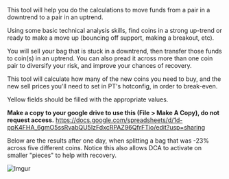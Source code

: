 
This tool will help you do the calculations to move funds from a pair in a downtrend to a pair in an uptrend.

Using some basic technical analysis skills, find coins in a strong up-trend or ready to make a move up (bouncing off support, making a breakout, etc).

You will sell your bag that is stuck in a downtrend, then transfer those funds to coin(s) in an uptrend.  You can also pread it across more than one coin pair to diversify your risk, and improve your chances of recovery.

This tool will calculate how many of the new coins you need to buy, and the new sell prices you'll need to set in PT's hotconfig, in order to break-even.

Yellow fields should be filled with the appropriate values.


**Make a copy to your google drive to use this (File > Make A Copy), do not request access.**
https://docs.google.com/spreadsheets/d/1d-ppK4FHA_6gmO5ssRvabQU5IzFdxcRPAZ96QfrFTio/edit?usp=sharing


Below are the results after one day, when splitting a bag that was -23% across five different coins.  Notice this also allows DCA to activate on smaller "pieces" to help with recovery.

![Imgur](https://i.imgur.com/kwqpdVc.png)

